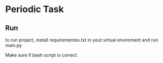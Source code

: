 # Periodic Task

##  Run
to run project, install requirementes.txt in yout virtual enviroment and run main.py

Make sure if bash script is correct.